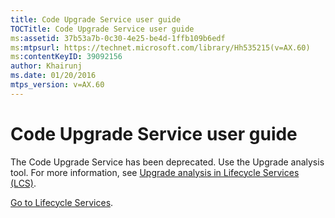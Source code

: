 ```yaml
---
title: Code Upgrade Service user guide
TOCTitle: Code Upgrade Service user guide
ms:assetid: 37b53a7b-0c30-4e25-be4d-1ffb109b6edf
ms:mtpsurl: https://technet.microsoft.com/library/Hh535215(v=AX.60)
ms:contentKeyID: 39092156
author: Khairunj
ms.date: 01/20/2016
mtps_version: v=AX.60
---
```


# Code Upgrade Service user guide

The Code Upgrade Service has been deprecated. Use the Upgrade analysis tool. For more information, see [Upgrade analysis in Lifecycle Services (LCS)](upgrade-analysis-lcs.md).

[Go to Lifecycle Services](https://lcs.dynamics.com).

  


